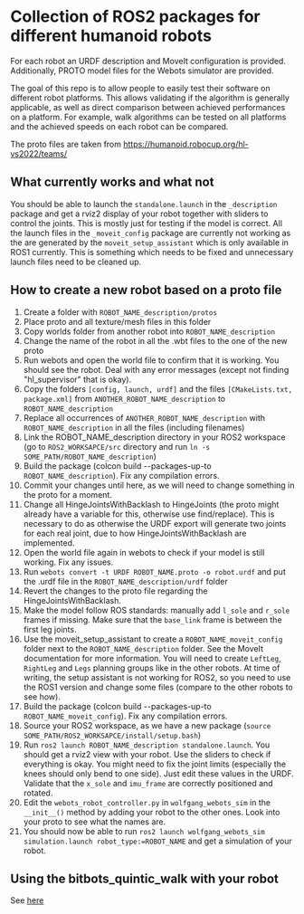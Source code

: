 Collection of ROS2 packages for different humanoid robots 
=========================================================

For each robot an URDF description and MoveIt configuration is provided. Additionally, PROTO model files for the Webots simulator are provided.

The goal of this repo is to allow people to easily test their software on different robot platforms. This allows validating if the algorithm is generally applicable, as well as direct comparison between achieved performances on a platform. For example, walk algorithms can be tested on all platforms and the achieved speeds on each robot can be compared.

The proto files are taken from https://humanoid.robocup.org/hl-vs2022/teams/

What currently works and what not
---------------------------------
You should be able to launch the `standalone.launch` in the `_description` package and get a rviz2 display of your robot together with sliders to control the joints. This is mostly just for testing if the model is correct.
All the launch files in the `_moveit_config` package are currently not working as the are generated by the `moveit_setup_assistant` which is only available in ROS1 currently. This is something which needs to be fixed and unnecessary launch files need to be cleaned up.


How to create a new robot based on a proto file
-----------------------------------------------

1. Create a folder with `ROBOT_NAME_description/protos`
2. Place proto and all texture/mesh files in this folder
3. Copy worlds folder from another robot into `ROBOT_NAME_description`
4. Change the name of the robot in all the .wbt files to the one of the new proto
5. Run webots and open the world file to confirm that it is working. You should see the robot. Deal with any error messages (except not finding "hl_supervisor" that is okay).
6. Copy the folders `[config, launch, urdf]` and the files `[CMakeLists.txt, package.xml]` from `ANOTHER_ROBOT_NAME_description` to `ROBOT_NAME_description`
7. Replace all occurrences of `ANOTHER_ROBOT_NAME_description` with `ROBOT_NAME_description` in all the files (including filenames)
8. Link the ROBOT_NAME_description directory in your ROS2 workspace (go to `ROS2_WORKSAPCE/src` directory and run `ln -s SOME_PATH/ROBOT_NAME_description`)
9. Build the package (colcon build --packages-up-to `ROBOT_NAME_description`). Fix any compilation errors.
10. Commit your changes until here, as we will need to change something in the proto for a moment.
11. Change all HingeJointsWithBacklash to HingeJoints (the proto might already have a variable for this, otherwise use find/replace). This is necessary to do as otherwise the URDF export will generate two joints for each real joint, due to how HingeJointsWithBacklash are implemented.
12. Open the world file again in webots to check if your model is still working. Fix any issues.
13. Run `webots convert -t URDF ROBOT_NAME.proto -o robot.urdf` and put the .urdf file in the `ROBOT_NAME_description/urdf` folder
14. Revert the changes to the proto file regarding the HingeJointsWithBacklash.
15. Make the model follow ROS standards: manually add `l_sole` and `r_sole` frames if missing. Make sure that the `base_link` frame is between the first leg joints.
16. Use the moveit_setup_assistant to create a `ROBOT_NAME_moveit_config` folder next to the `ROBOT_NAME_description` folder. See the MoveIt documentation for more information. You will need to create `LeftLeg`, `RightLeg` and `Legs` planning groups like in the other robots. At time of writing, the setup assistant is not working for ROS2, so you need to use the ROS1 version and change some files (compare to the other robots to see how).
17. Build the package (colcon build --packages-up-to `ROBOT_NAME_moveit_config`). Fix any compilation errors.
18. Source your ROS2 workspace, as we have a new package (`source SOME_PATH/ROS2_WORKSAPCE/install/setup.bash`)
19. Run `ros2 launch ROBOT_NAME_description standalone.launch`. You should get a rviz2 view with your robot. Use the sliders to check if everything is okay. You might need to fix the joint limits (especially the knees should only bend to one side). Just edit these values in the URDF. Validate that the `x_sole` and `imu_frame` are correctly positioned and rotated.
20. Edit the `webots_robot_controller.py` in `wolfgang_webots_sim` in the `__init__()` method by adding your robot to the other ones. Look into your proto to see what the names are.
21. You should now be able to run `ros2 launch wolfgang_webots_sim simulation.launch robot_type:=ROBOT_NAME` and get a simulation of your robot.


Using the bitbots_quintic_walk with your robot
----------------------------------------------
See [here ](https://bit-bots.github.io/quintic_walk/)
